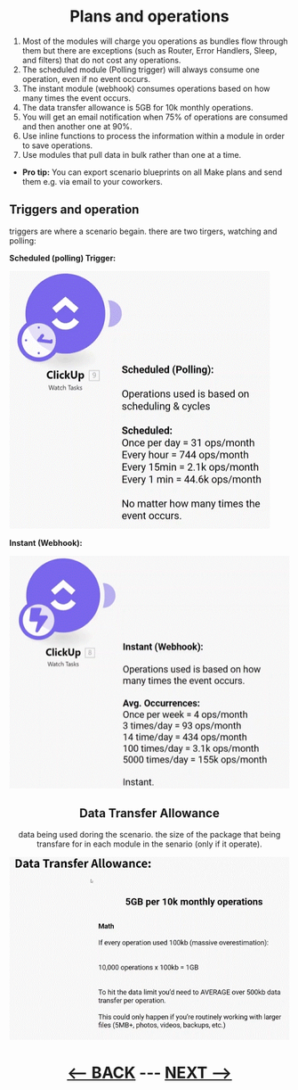 <div align="center">

# Plans and operations 
</div>


1. Most of the modules will charge you operations as bundles flow through them but there are exceptions (such as Router, Error Handlers, Sleep, and filters) that do not cost any operations.
2. The scheduled module (Polling trigger) will always consume one operation, even if no event occurs.
3. The instant module (webhook) consumes operations based on how many times the event occurs.
4. The data transfer allowance is 5GB for 10k monthly operations.
5. You will get an email notification when 75% of operations are consumed and then another one at 90%.
6. Use inline functions to process the information within a module in order to save operations.
7. Use modules that pull data in bulk rather than one at a time.

* __Pro tip:__ You can export scenario blueprints on all Make plans and send them e.g. via email to your coworkers.

## Triggers and operation

triggers are where a scenario begain. there are two tirgers, watching and polling:

__Scheduled (polling) Trigger:__

![Polling](pic/pullingoperation.gif)

__Instant (Webhook):__

![Webhook](pic/watchoperation.gif)

<div align="center">

## Data Transfer Allowance

data being used doring the scenario. the size of the package that being transfare for in each module in the senario (only if it operate).

![Data Transfer Count](pic/data_transfer.gif)

# [<-- BACK](troubleshooting.md) --- [NEXT -->](aggregators.md)
</div>
